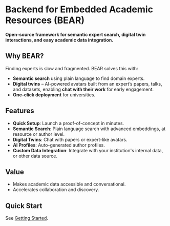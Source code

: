 # Backend for Embedded Academic Resources (BEAR)

**Open-source framework for semantic expert search, digital twin interactions, and easy academic data integration.**

## Why BEAR?

Finding experts is slow and fragmented. BEAR solves this with:

- **Semantic search** using plain language to find domain experts.
- **Digital twins** – AI-powered avatars built from an expert’s papers, talks, and datasets, enabling **chat with their work** for early engagement.
- **One-click deployment** for universities.

## Features

- **Quick Setup**: Launch a proof-of-concept in minutes.
- **Semantic Search**: Plain language search with advanced embeddings, at resource or author level.
- **Digital Twins**: Chat with papers or expert-like avatars.
- **AI Profiles**: Auto-generated author profiles.
- **Custom Data Integration**: Integrate with your institution's internal data, or other data source.

## Value

- Makes academic data accessible and conversational.
- Accelerates collaboration and discovery.

## Quick Start

See [Getting Started](https://uw-madison-dsi.github.io/bear/getting_started/).
